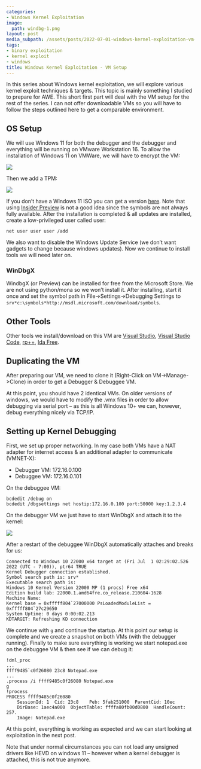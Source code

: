 ```yaml
---
categories:
- Windows Kernel Exploitation
image:
  path: windbg-1.png
layout: post
media_subpath: /assets/posts/2022-07-01-windows-kernel-exploitation-vm-setup
tags:
- binary exploitation
- kernel exploit
- windows
title: Windows Kernel Exploitation - VM Setup
---
```


In this series about Windows kernel exploitation, we will explore various kernel exploit techniques & targets. This topic is mainly something I studied to prepare for AWE. This short first part will deal with the VM setup for the rest of the series. I can not offer downloadable VMs so you will have to follow the steps outlined here to get a comparable environment.

## OS Setup

We will use Windows 11 for both the debugger and the debugger and everything will be running on VMware Workstation 16. To allow the installation of Windows 11 on VMWare, we will have to encrypt the VM:

![](encryptvm.png)

Then we add a TPM:

![](tpm.png)

If you don’t have a Windows 11 ISO you can get a version [here](https://www.microsoft.com/software-download/windows11). Note that using [Insider Preview](https://insider.windows.com/) is not a good idea since the symbols are not always fully available. After the installation is completed & all updates are installed, create a low-privileged user called user:

```
net user user user /add
```

We also want to disable the Windows Update Service (we don’t want gadgets to change because windows updates). Now we continue to install tools we will need later on.

### WinDbgX

WindbgX (or Preview) can be installed for free from the Microsoft Store. We are not using python/mona so we won’t install it. After installing, start it once and set the symbol path in File->Settings->Debugging Settings to `srv*c:\symbols*http://msdl.microsoft.com/download/symbols`.

## Other Tools

Other tools we install/download on this VM are [Visual Studio](https://visualstudio.microsoft.com/vs/community/), [Visual Studio Code](https://code.visualstudio.com/), [rp++](https://github.com/0vercl0k/rp), [Ida Free](https://hex-rays.com/ida-free/).

## Duplicating the VM

After preparing our VM, we need to clone it (Right-Click on VM->Manage->Clone) in order to get a Debugger & Debuggee VM.

At this point, you should have 2 identical VMs. On older versions of windows, we would have to modify the .vmx files in order to allow debugging via serial port – as this is all Windows 10+ we can, however, debug everything nicely via TCP/IP.

## Setting up Kernel Debugging

First, we set up proper networking. In my case both VMs have a NAT adapter for internet access & an additional adapter to communicate (VMNET-X):

- Debugger VM: 172.16.0.100
- Debuggee VM: 172.16.0.101

On the debuggee VM:

```
bcdedit /debug on
bcdedit /dbgsettings net hostip:172.16.0.100 port:50000 key:1.2.3.4
```

On the debugger VM we just have to start WinDbgX and attach it to the kernel:

![](dbg-1.png)

After a restart of the debuggee WinDbgX automatically attaches and breaks for us:

```
Connected to Windows 10 22000 x64 target at (Fri Jul  1 02:29:02.526 2022 (UTC - 7:00)), ptr64 TRUE
Kernel Debugger connection established.
Symbol search path is: srv*
Executable search path is: 
Windows 10 Kernel Version 22000 MP (1 procs) Free x64
Edition build lab: 22000.1.amd64fre.co_release.210604-1628
Machine Name:
Kernel base = 0xfffff804`27000000 PsLoadedModuleList = 0xfffff804`27c29650
System Uptime: 0 days 0:00:02.213
KDTARGET: Refreshing KD connection
```

  
We continue with `g` and continue the startup. At this point our setup is complete and we create a snapshot on both VMs (with the debugger running). Finally to make sure everything is working we start notepad.exe on the debuggee VM & then see if we can debug it:

```
!dml_proc
...
ffff9485`c0f26080 23c8 Notepad.exe  
...
.process /i ffff9485c0f26080 Notepad.exe
g
!process
PROCESS ffff9485c0f26080
    SessionId: 1  Cid: 23c8    Peb: 5fab251000  ParentCid: 10ec
    DirBase: 1aec4a000  ObjectTable: ffffa80fb00d0800  HandleCount: 257.
    Image: Notepad.exe
```

At this point, everything is working as expected and we can start looking at exploitation in the next post.

Note that under normal circumstances you can not load any unsigned drivers like HEVD on windows 11 – however when a kernel debugger is attached, this is not true anymore.